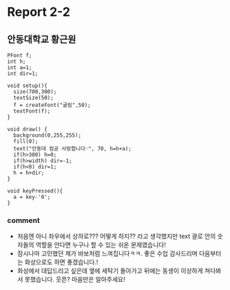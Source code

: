 # Report 2-2
## 안동대학교 황근원

```
PFont f;
int h;
int a=1;
int dir=1;

void setup(){
  size(700,300);
  textSize(50);
  f = createFont("굴림",50);
  textFont(f);
}

void draw() {
  background(0,255,255);
  fill(0);
  text("안동대 컴공 사랑합니다♡", 70, h=h+a); 
  if(h>300) h=0;
  if(h>width) dir=-1;
  if(h<0) dir=1;
  h = h+dir;
}

void keyPressed(){
  a = key-'0';
}

```
### comment
* 처음엔 아니 좌우에서 상하로??? 어떻게 하지?? 라고 생각했지만 text 괄로 안의 숫자들의 역할을 안다면 누구나 할 수 있는 쉬운 문제였습니다!
* 잠시나마 고민했던 제가 바보처럼 느껴집니다ㅋㅋ. 좋은 수업 감사드리며 다음부터는 화상으로도 하면 좋겠습니다.!
* 화상에서 대답드리고 싶은데 옆에 세탁기 돌아가고 뒤에는 동생이 이상하게 쳐다봐서 못했습니다. 웃픈? 마음만은 알아주세요!
